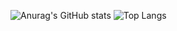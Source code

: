 ![Anurag's GitHub stats](https://github-readme-stats.vercel.app/api?username=Sedonya&show_icons=true&theme=tokyonight) ![Top Langs](https://github-readme-stats.vercel.app/api/top-langs/?username=Sedonya&hide_progress=true)
